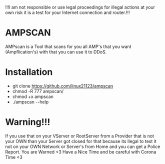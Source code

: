 !!!I am not responsible or use legal proceedings for illegal actions at your own risk it is a test for your Internet connection and router.!!!

# AMPSCAN
AMPscan is a Tool that scans for you all AMP's that you want (Ampflication's) with that you can use it to DDoS.

# Installation 
- git clone https://github.com/linux21123/ampscan
- chmod -R 777 ampscan/
- chmod +x ampscan
- ./ampscan --help

# Warning!!!
If you use that on your VServer or RootServer from a Provider that is not your OWN than your Server got closed for that because its Ilegal to test it not on your OWN Network or Server's from Home and you can get a Police Report. You are Warned <3 Have a Nice Time and be careful with Corona Time <3
